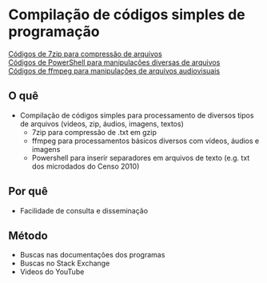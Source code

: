 # Compilação de códigos simples de programação

[Códigos de 7zip para compressão de arquivos](https://github.com/stees/Manual-de-Codigos/blob/master/7zip.md) \
[Códigos de PowerShell para manipulações diversas de arquivos](https://github.com/stees/Manual-de-Codigos/blob/master/PowerShell.md) \
[Códigos de ffmpeg para manipulações de arquivos audiovisuais](https://github.com/stees/Manual-de-Codigos/blob/master/ffmpeg.md)

## O quê
 - Compilação de códigos simples para processamento de diversos tipos de arquivos (videos, zip, áudios, imagens, textos)
    - 7zip para compressão de .txt em gzip
    - ffmpeg para processamentos básicos diversos com vídeos, áudios e imagens
    - Powershell para inserir separadores em arquivos de texto (e.g. txt dos microdados do Censo 2010)

## Por quê
 - Facilidade de consulta e disseminação

## Método
 - Buscas nas documentações dos programas
 - Buscas no Stack Exchange
 - Videos do YouTube
